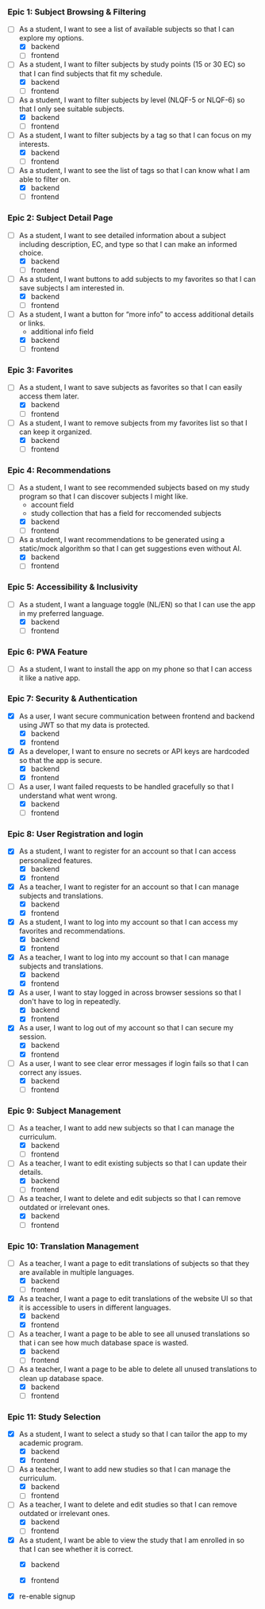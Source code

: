 ### Epic 1: Subject Browsing & Filtering
- [ ] As a student, I want to see a list of available subjects so that I can explore my options.  
    - [x] backend
    - [ ] frontend
- [ ] As a student, I want to filter subjects by study points (15 or 30 EC) so that I can find subjects that fit my schedule.  
    - [x] backend
    - [ ] frontend
- [ ] As a student, I want to filter subjects by level (NLQF-5 or NLQF-6) so that I only see suitable subjects.  
    - [x] backend
    - [ ] frontend
- [ ] As a student, I want to filter subjects by a tag so that I can focus on my interests.  
    - [x] backend
    - [ ] frontend
- [ ] As a student, I want to see the list of tags so that I can know what I am able to filter on.  
    - [x] backend
    - [ ] frontend

### Epic 2: Subject Detail Page
- [ ] As a student, I want to see detailed information about a subject including description, EC, and type so that I can make an informed choice.  
    - [x] backend
    - [ ] frontend
- [ ] As a student, I want buttons to add subjects to my favorites so that I can save subjects I am interested in. 
    - [x] backend
    - [ ] frontend 
- [ ] As a student, I want a button for “more info” to access additional details or links.  
    - additional info field
    - [x] backend
    - [ ] frontend

### Epic 3: Favorites
- [ ] As a student, I want to save subjects as favorites so that I can easily access them later.  
    - [x] backend
    - [ ] frontend
- [ ] As a student, I want to remove subjects from my favorites list so that I can keep it organized.  
    - [x] backend
    - [ ] frontend

### Epic 4: Recommendations
- [ ] As a student, I want to see recommended subjects based on my study program so that I can discover subjects I might like.  
    - account field
    - study collection that has a field for reccomended subjects
    - [x] backend
    - [ ] frontend
- [ ] As a student, I want recommendations to be generated using a static/mock algorithm so that I can get suggestions even without AI.  
    - [x] backend
    - [ ] frontend

### Epic 5: Accessibility & Inclusivity
- [ ] As a student, I want a language toggle (NL/EN) so that I can use the app in my preferred language.  
    - [x] backend
    - [ ] frontend

### Epic 6: PWA Feature
- [ ] As a student, I want to install the app on my phone so that I can access it like a native app.  

### Epic 7: Security & Authentication
- [x] As a user, I want secure communication between frontend and backend using JWT so that my data is protected.  
    - [x] backend
    - [x] frontend
- [x] As a developer, I want to ensure no secrets or API keys are hardcoded so that the app is secure.  
    - [x] backend
    - [x] frontend
- [ ] As a user, I want failed requests to be handled gracefully so that I understand what went wrong.
    - [x] backend
    - [ ] frontend

### Epic 8: User Registration and login
- [x] As a student, I want to register for an account so that I can access personalized features.
    - [x] backend
    - [x] frontend
- [x] As a teacher, I want to register for an account so that I can manage subjects and translations.
    - [x] backend
    - [x] frontend
- [x] As a student, I want to log into my account so that I can access my favorites and recommendations.
    - [x] backend
    - [x] frontend
- [x] As a teacher, I want to log into my account so that I can manage subjects and translations.
    - [x] backend
    - [x] frontend
- [x] As a user, I want to stay logged in across browser sessions so that I don't have to log in repeatedly.
    - [x] backend
    - [x] frontend
- [x] As a user, I want to log out of my account so that I can secure my session.
    - [x] backend
    - [x] frontend
- [ ] As a user, I want to see clear error messages if login fails so that I can correct any issues.
    - [x] backend
    - [ ] frontend

### Epic 9: Subject Management
- [ ] As a teacher, I want to add new subjects so that I can manage the curriculum.  
    - [x] backend
    - [ ] frontend
- [ ] As a teacher, I want to edit existing subjects so that I can update their details.  
    - [x] backend
    - [ ] frontend
- [ ] As a teacher, I want to delete and edit subjects so that I can remove outdated or irrelevant ones.  
    - [x] backend
    - [ ] frontend

### Epic 10: Translation Management
- [ ] As a teacher, I want a page to edit translations of subjects so that they are available in multiple languages.  
    - [x] backend
    - [ ] frontend
- [x] As a teacher, I want a page to edit translations of the website UI so that it is accessible to users in different languages.  
    - [x] backend
    - [x] frontend
- [ ] As a teacher, I want a page to be able to see all unused translations so that i can see how much database space is wasted.  
    - [x] backend
    - [ ] frontend
- [ ] As a teacher, I want a page to be able to delete all unused translations to clean up database space.  
    - [x] backend
    - [ ] frontend

### Epic 11: Study Selection
- [x] As a student, I want to select a study so that I can tailor the app to my academic program.
    - [x] backend
    - [x] frontend
- [ ] As a teacher, I want to add new studies so that I can manage the curriculum.  
    - [x] backend
    - [ ] frontend
- [ ] As a teacher, I want to delete and edit studies so that I can remove outdated or irrelevant ones.  
    - [x] backend
    - [ ] frontend
- [x] As a student, I want be able to view the study that I am enrolled in so that I can see whether it is correct.
    - [x] backend
    - [x] frontend


- [x] re-enable signup